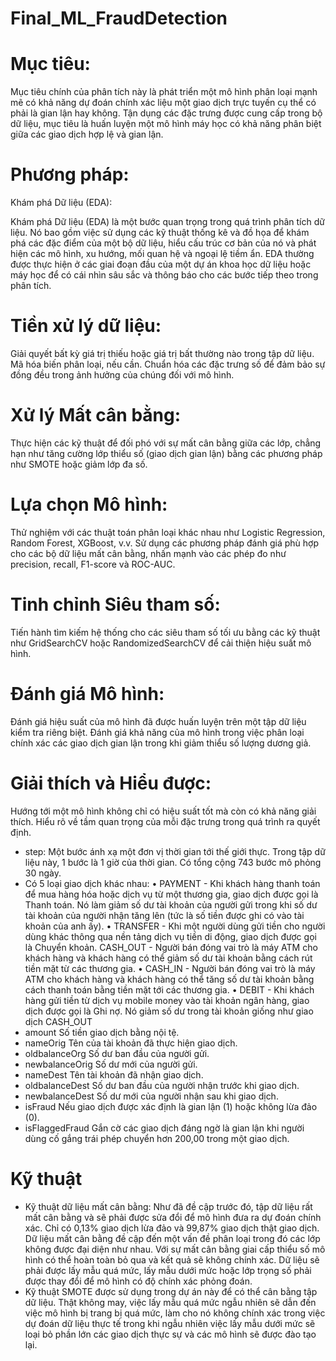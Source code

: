 # Final_ML_FraudDetection
# Mục tiêu:
Mục tiêu chính của phân tích này là phát triển một mô hình phân loại mạnh mẽ có khả năng dự đoán chính xác liệu một giao dịch trực tuyến cụ thể có phải là gian lận hay không. Tận dụng các đặc trưng được cung cấp trong bộ dữ liệu, mục tiêu là huấn luyện một mô hình máy học có khả năng phân biệt giữa các giao dịch hợp lệ và gian lận.

# Phương pháp:
Khám phá Dữ liệu (EDA):

Khám phá Dữ liệu (EDA) là một bước quan trọng trong quá trình phân tích dữ liệu. Nó bao gồm việc sử dụng các kỹ thuật thống kê và đồ họa để khám phá các đặc điểm của một bộ dữ liệu, hiểu cấu trúc cơ bản của nó và phát hiện các mô hình, xu hướng, mối quan hệ và ngoại lệ tiềm ẩn. EDA thường được thực hiện ở các giai đoạn đầu của một dự án khoa học dữ liệu hoặc máy học để có cái nhìn sâu sắc và thông báo cho các bước tiếp theo trong phân tích.

# Tiền xử lý dữ liệu:
Giải quyết bất kỳ giá trị thiếu hoặc giá trị bất thường nào trong tập dữ liệu. Mã hóa biến phân loại, nếu cần. Chuẩn hóa các đặc trưng số để đảm bảo sự đồng đều trong ảnh hưởng của chúng đối với mô hình.

# Xử lý Mất cân bằng:
Thực hiện các kỹ thuật để đối phó với sự mất cân bằng giữa các lớp, chẳng hạn như tăng cường lớp thiểu số (giao dịch gian lận) bằng các phương pháp như SMOTE hoặc giảm lớp đa số.

# Lựa chọn Mô hình:
Thử nghiệm với các thuật toán phân loại khác nhau như Logistic Regression, Random Forest, XGBoost, v.v. Sử dụng các phương pháp đánh giá phù hợp cho các bộ dữ liệu mất cân bằng, nhấn mạnh vào các phép đo như precision, recall, F1-score và ROC-AUC.

# Tinh chỉnh Siêu tham số:
Tiến hành tìm kiếm hệ thống cho các siêu tham số tối ưu bằng các kỹ thuật như GridSearchCV hoặc RandomizedSearchCV để cải thiện hiệu suất mô hình.

# Đánh giá Mô hình:
Đánh giá hiệu suất của mô hình đã được huấn luyện trên một tập dữ liệu kiểm tra riêng biệt. Đánh giá khả năng của mô hình trong việc phân loại chính xác các giao dịch gian lận trong khi giảm thiểu số lượng dương giả.

# Giải thích và Hiểu được:
Hướng tới một mô hình không chỉ có hiệu suất tốt mà còn có khả năng giải thích. Hiểu rõ về tầm quan trọng của mỗi đặc trưng trong quá trình ra quyết định.
- step:
Một bước ánh xạ một đơn vị thời gian tới thế giới thực. Trong tập dữ liệu này, 1 bước là 1 giờ
của thời gian. Có tổng cộng 743 bước mô phỏng 30 ngày.
- Có 5 loại giao dịch khác nhau:
• PAYMENT - Khi khách hàng thanh toán để mua hàng hóa hoặc dịch vụ từ
một thương gia, giao dịch được gọi là Thanh toán. Nó làm giảm
số dư tài khoản của người gửi trong khi số dư tài khoản của người nhận
tăng lên (tức là số tiền được ghi có vào tài khoản của anh ấy).
• TRANSFER - Khi một người dùng gửi tiền cho người dùng khác thông qua
nền tảng dịch vụ tiền di động, giao dịch được gọi là Chuyển khoản.
CASH_OUT - Người bán đóng vai trò là máy ATM cho khách hàng và
khách hàng có thể giảm số dư tài khoản bằng cách rút
tiền mặt từ các thương gia.
• CASH_IN - Người bán đóng vai trò là máy ATM cho khách hàng và
khách hàng có thể tăng số dư tài khoản bằng cách thanh toán bằng tiền mặt
tới các thương gia.
• DEBIT - Khi khách hàng gửi tiền từ dịch vụ mobile money
vào tài khoản ngân hàng, giao dịch được gọi là Ghi nợ. Nó giảm
số dư trong tài khoản giống như giao dịch CASH_OUT
- amount
Số tiền giao dịch bằng nội tệ.
- nameOrig
Tên của tài khoản đã thực hiện giao dịch.
- oldbalanceOrg
Số dư ban đầu của người gửi.
- newbalanceOrig
Số dư mới của người gửi.
- nameDest
Tên tài khoản đã nhận giao dịch.
- oldbalanceDest
Số dư ban đầu của người nhận trước khi giao dịch.
- newbalanceDest
Số dư mới của người nhận sau khi giao dịch.
- isFraud
Nếu giao dịch được xác định là gian lận (1) hoặc không lừa đảo (0).
- isFlaggedFraud
Gắn cờ các giao dịch đáng ngờ là gian lận khi người dùng cố gắng trái phép
chuyển hơn 200,00 trong một giao dịch.

# Kỹ thuật
- Kỹ thuật dữ liệu mất cân bằng:
Như đã đề cập trước đó, tập dữ liệu rất mất cân bằng và sẽ
phải được sửa đổi để mô hình đưa ra dự đoán chính xác.
Chỉ có 0,13% giao dịch lừa đảo và 99,87% giao dịch thật
giao dịch. Dữ liệu mất cân bằng đề cập đến một vấn đề phân loại trong đó
các lớp không được đại diện như nhau. Với sự mất cân bằng giai cấp thiểu số
mô hình có thể hoàn toàn bỏ qua và kết quả sẽ không chính xác.
Dữ liệu sẽ phải được lấy mẫu quá mức, lấy mẫu dưới mức hoặc lớp
trọng số phải được thay đổi để mô hình có độ chính xác
phỏng đoán.
- Kỹ thuật SMOTE được sử dụng trong dự án này để có thể cân bằng tập dữ liệu.
Thật không may, việc lấy mẫu quá mức ngẫu nhiên sẽ dẫn đến việc mô hình bị trang bị quá mức,
làm cho nó không chính xác trong việc dự đoán dữ liệu thực tế trong khi ngẫu nhiên
việc lấy mẫu dưới mức sẽ loại bỏ phần lớn các giao dịch thực sự và
các mô hình sẽ được đào tạo lại.

